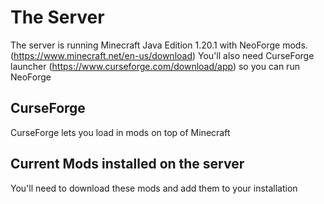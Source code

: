 # The Server
The server is running Minecraft Java Edition 1.20.1 with NeoForge mods. 
(https://www.minecraft.net/en-us/download)
You'll also need CurseForge launcher (https://www.curseforge.com/download/app) so you can run NeoForge

## CurseForge
CurseForge lets you load in mods on top of Minecraft

## Current Mods installed on the server
You'll need to download these mods and add them to your installation

